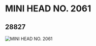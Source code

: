 # MINI HEAD NO. 2061
## 28827
![MINI HEAD NO. 2061](https://lc-www-live-s.legocdn.com/media/bricks/5/2/6168741.jpg)